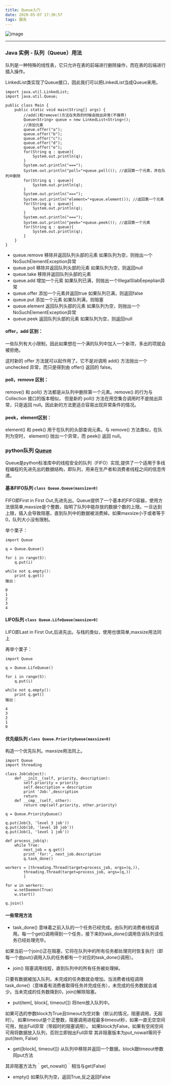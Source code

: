 ```yaml
---
title: Queue入门
date: 2020-05-07 17:30:57
tags: 服务
---
```


![image](https://images.pexels.com/photos/3689772/pexels-photo-3689772.jpeg?auto=compress&cs=tinysrgb&dpr=2&w=500)

---

### Java 实例 - 队列（Queue）用法

队列是一种特殊的线性表，它只允许在表的前端进行删除操作，而在表的后端进行插入操作。

LinkedList类实现了Queue接口，因此我们可以把LinkedList当成Queue来用。

```
import java.util.LinkedList;
import java.util.Queue;
 
public class Main {
    public static void main(String[] args) {
        //add()和remove()方法在失败的时候会抛出异常(不推荐)
        Queue<String> queue = new LinkedList<String>();
        //添加元素
        queue.offer("a");
        queue.offer("b");
        queue.offer("c");
        queue.offer("d");
        queue.offer("e");
        for(String q : queue){
            System.out.println(q);
        }
        System.out.println("===");
        System.out.println("poll="+queue.poll()); //返回第一个元素，并在队列中删除
        for(String q : queue){
            System.out.println(q);
        }
        System.out.println("===");
        System.out.println("element="+queue.element()); //返回第一个元素 
        for(String q : queue){
            System.out.println(q);
        }
        System.out.println("===");
        System.out.println("peek="+queue.peek()); //返回第一个元素 
        for(String q : queue){
            System.out.println(q);
        }
    }
}
```

- queue.remove      移除并返回队列头部的元素         如果队列为空，则抛出一个NoSuchElementException异常
- queue.poll        移除并返回队列头部的元素         如果队列为空，则返回null
- queue.take        移除并返回队列头部的元素
- queue.add         增加一个元索                   如果队列已满，则抛出一个IIIegaISlabEepeplian异常
- queue.offer       添加一个元素并返回true          如果队列已满，则返回false
- queue.put         添加一个元素                   如果队列满，则阻塞
- queue.element     返回队列头部的元素              如果队列为空，则抛出一个NoSuchElementException异常
- queue.peek        返回队列头部的元素              如果队列为空，则返回null


#### offer，add 区别：

一些队列有大小限制，因此如果想在一个满的队列中加入一个新项，多出的项就会被拒绝。

这时新的 offer 方法就可以起作用了。它不是对调用 add() 方法抛出一个 unchecked 异常，而只是得到由 offer() 返回的 false。

#### poll，remove 区别：

remove() 和 poll() 方法都是从队列中删除第一个元素。remove() 的行为与 Collection 接口的版本相似， 但是新的 poll() 方法在用空集合调用时不是抛出异常，只是返回 null。因此新的方法更适合容易出现异常条件的情况。

#### peek，element区别：

element() 和 peek() 用于在队列的头部查询元素。与 remove() 方法类似，在队列为空时， element() 抛出一个异常，而 peek() 返回 null。

### python队列 [Queue](https://docs.python.org/zh-cn/3/library/queue.html)

Queue是python标准库中的线程安全的队列（FIFO）实现,提供了一个适用于多线程编程的先进先出的数据结构，即队列，用来在生产者和消费者线程之间的信息传递。

#### 基本FIFO队列 `class Queue.Queue(maxsize=0)`

FIFO即First in First Out,先进先出。Queue提供了一个基本的FIFO容器，使用方法很简单,maxsize是个整数，指明了队列中能存放的数据个数的上限。一旦达到上限，插入会导致阻塞，直到队列中的数据被消费掉。如果maxsize小于或者等于0，队列大小没有限制。

举个栗子：
```
import Queue

q = Queue.Queue()

for i in range(5):
    q.put(i)

while not q.empty():
    print q.get()
输出：

0
1
2
3
4
```

#### LIFO队列 `class Queue.LifoQueue(maxsize=0)`

LIFO即Last in First Out,后进先出。与栈的类似，使用也很简单,maxsize用法同上

再举个栗子：
```
import Queue

q = Queue.LifoQueue()

for i in range(5):
    q.put(i)

while not q.empty():
    print q.get()
输出：

4
3
2
1
0
```

#### 优先级队列 `class Queue.PriorityQueue(maxsize=0)`

构造一个优先队列。maxsize用法同上。
```
import Queue
import threading

class Job(object):
    def __init__(self, priority, description):
        self.priority = priority
        self.description = description
        print 'Job:',description
        return
    def __cmp__(self, other):
        return cmp(self.priority, other.priority)

q = Queue.PriorityQueue()

q.put(Job(3, 'level 3 job'))
q.put(Job(10, 'level 10 job'))
q.put(Job(1, 'level 1 job'))

def process_job(q):
    while True:
        next_job = q.get()
        print 'for:', next_job.description
        q.task_done()

workers = [threading.Thread(target=process_job, args=(q,)),
        threading.Thread(target=process_job, args=(q,))
        ]

for w in workers:
    w.setDaemon(True)
    w.start()

q.join()
```

#### 一些常用方法

- task_done()
意味着之前入队的一个任务已经完成。由队列的消费者线程调用。每一个get()调用得到一个任务，接下来的task_done()调用告诉队列该任务已经处理完毕。

如果当前一个join()正在阻塞，它将在队列中的所有任务都处理完时恢复执行（即每一个由put()调用入队的任务都有一个对应的task_done()调用）。

- join()
阻塞调用线程，直到队列中的所有任务被处理掉。

只要有数据被加入队列，未完成的任务数就会增加。当消费者线程调用task_done()（意味着有消费者取得任务并完成任务），未完成的任务数就会减少。当未完成的任务数降到0，join()解除阻塞。

- put(item[, block[, timeout]])
将item放入队列中。

如果可选的参数block为True且timeout为空对象（默认的情况，阻塞调用，无超时）。
如果timeout是个正整数，阻塞调用进程最多timeout秒，如果一直无空空间可用，抛出Full异常（带超时的阻塞调用）。
如果block为False，如果有空闲空间可用将数据放入队列，否则立即抛出Full异常
其非阻塞版本为put_nowait等同于put(item, False)

- get([block[, timeout]])
从队列中移除并返回一个数据。block跟timeout参数同put方法

其非阻塞方法为｀get_nowait()｀相当与get(False)

- empty()
如果队列为空，返回True,反之返回False
